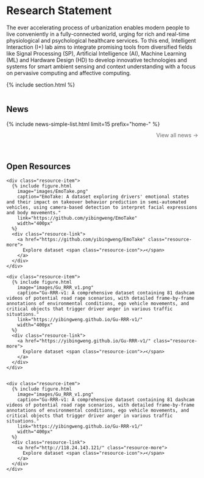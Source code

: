 ---
---

# Research Statement

The ever accelerating process of urbanization enables modern people to live conveniently in a fully-connected world, urging for rich and real-time physiological and psychological healthcare services. To this end, Intelligent Interaction (I+) lab aims to integrate promising tools from diversified fields like Signal Processing (SP), Artificial Intelligence (AI), Machine Learning (ML) and Hardware Design (HD) to develop innovative technologies and systems for smart ambient sensing and context understanding with a focus on pervasive computing and affective computing.


{% include section.html %}

<div class="row">
  <div class="column left-column">
    <h2>News</h2>
    {% include news-simple-list.html limit=15 prefix="home-" %}
    <div class="view-all-link">
      <a href="{{ '/blog' | relative_url }}" class="view-more">
        View all news <span class="arrow">→</span>
      </a>
    </div>
  </div>
  
  <div class="column right-column">
    <h2>Open Resources</h2>
    
    <div class="resource-item">
      {% include figure.html
        image="images/EmoTake.png"
        caption="EmoTake: A dataset exploring drivers' emotional states and their impact on takeover behavior prediction in semi-automated vehicles, using camera-based detection to interpret facial expressions and body movements."
        link="https://github.com/yibingweng/EmoTake"
        width="400px"
      %}
      <div class="resource-link">
        <a href="https://github.com/yibingweng/EmoTake" class="resource-more">
          Explore dataset <span class="resource-icon">↗</span>
        </a>
      </div>
    </div>
    
    <div class="resource-item">
      {% include figure.html
        image="images/Gu_RRR_v1.png"
        caption="Gu-RRR-v1: A comprehensive dataset containing 81 dashcam videos of potential road rage scenarios, with detailed frame-by-frame annotations of environmental conditions, ego vehicle movements, and critical objects that trigger driver anger in various traffic situations."
        link="https://yibingweng.github.io/Gu-RRR-v1/"
        width="400px"
      %}
      <div class="resource-link">
        <a href="https://yibingweng.github.io/Gu-RRR-v1/" class="resource-more">
          Explore dataset <span class="resource-icon">↗</span>
        </a>
      </div>
    </div>
  </div>
</div>

    <div class="resource-item">
      {% include figure.html
        image="images/Gu_RRR_v1.png"
        caption="Gu-RRR-v1: A comprehensive dataset containing 81 dashcam videos of potential road rage scenarios, with detailed frame-by-frame annotations of environmental conditions, ego vehicle movements, and critical objects that trigger driver anger in various traffic situations."
        link="https://yibingweng.github.io/Gu-RRR-v1/"
        width="400px"
      %}
      <div class="resource-link">
        <a href="http://118.24.143.121/" class="resource-more">
          Explore dataset <span class="resource-icon">↗</span>
        </a>
      </div>
    </div>
  </div>
</div>

<style>
  .row {
    display: flex;
    flex-wrap: wrap;
    gap: 2rem;
  }
  
  .column {
    flex: 1;
    min-width: 300px;
  }
  
  .left-column {
    flex-basis: 55%;
  }
  
  .right-column {
    flex-basis: 35%;
  }
  
  .view-all-link {
    margin-top: 0.75rem;
    text-align: right;
  }
  
  .view-more {
    font-size: 0.9rem;
    color: #666;
    text-decoration: none;
    transition: color 0.2s ease;
  }
  
  .view-more:hover {
    color: #557A95;
  }
  
  .arrow {
    display: inline-block;
    transition: transform 0.2s ease;
  }
  
  .view-more:hover .arrow {
    transform: translateX(3px);
  }
  
  /* Resource styling */
  .resource-item {
    margin-bottom: 2rem;
  }
  
  .resource-link {
    margin-top: 0.5rem;
    text-align: right;
  }
  
  .resource-more {
    font-size: 0.9rem;
    color: #557A95;
    text-decoration: none;
    transition: all 0.2s ease;
    padding: 0.25rem 0.5rem;
    border-radius: 3px;
  }
  
  .resource-more:hover {
    background-color: rgba(85, 122, 149, 0.1);
  }
  
  .resource-icon {
    display: inline-block;
    margin-left: 3px;
    transition: transform 0.2s ease;
  }
  
  .resource-more:hover .resource-icon {
    transform: translate(2px, -2px);
  }
  
  /* Improved mobile responsiveness */
  @media (max-width: 768px) {
    .row {
      flex-direction: column;
    }
    
    .column {
      width: 100%;
    }
    
    .left-column {
      overflow: visible;
      width: 100%;
      margin-bottom: 2rem;
    }
  }
</style>
